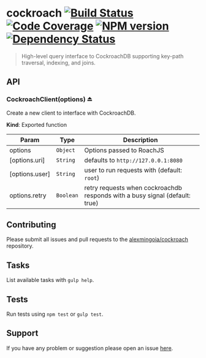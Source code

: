 # cockroach [![Build Status](http://img.shields.io/travis/alexmingoia/cockroach.svg?style=flat)](http://travis-ci.org/alexmingoia/cockroach) [![Code Coverage](http://img.shields.io/coveralls/alexmingoia/cockroach.svg?style=flat)](https://coveralls.io/r/alexmingoia/cockroach) [![NPM version](http://img.shields.io/npm/v/cockroach.svg?style=flat)](https://www.npmjs.org/package/cockroach) [![Dependency Status](http://img.shields.io/david/alexmingoia/cockroach.svg?style=flat)](https://david-dm.org/alexmingoia/cockroach)

> High-level query interface to CockroachDB supporting key-path traversal,
> indexing, and joins.

## API

  <a name="exp_module_cockroach--CockroachClient"></a>
### CockroachClient(options) ⏏
Create a new client to interface with CockroachDB.

**Kind**: Exported function  

| Param | Type | Description |
| --- | --- | --- |
| options | <code>Object</code> | Options passed to RoachJS |
| [options.uri] | <code>String</code> | defaults to `http://127.0.0.1:8080` |
| [options.user] | <code>String</code> | user to run requests with (default: `root`) |
| options.retry | <code>Boolean</code> | retry requests when cockroachdb responds with a busy signal (default: true) |

## Contributing

Please submit all issues and pull requests to the [alexmingoia/cockroach](http://github.com/alexmingoia/cockroach) repository.

## Tasks

List available tasks with `gulp help`.

## Tests

Run tests using `npm test` or `gulp test`.

## Support

If you have any problem or suggestion please open an issue [here](https://github.com/alexmingoia/cockroach/issues).
